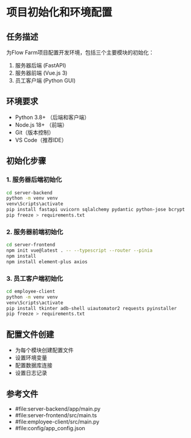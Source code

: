 # 项目初始化和环境配置

## 任务描述
为Flow Farm项目配置开发环境，包括三个主要模块的初始化：
1. 服务器后端 (FastAPI)
2. 服务器前端 (Vue.js 3)
3. 员工客户端 (Python GUI)

## 环境要求
- Python 3.8+ （后端和客户端）
- Node.js 18+ （前端）
- Git（版本控制）
- VS Code（推荐IDE）

## 初始化步骤

### 1. 服务器后端初始化
```bash
cd server-backend
python -m venv venv
venv\Scripts\activate
pip install fastapi uvicorn sqlalchemy pydantic python-jose bcrypt
pip freeze > requirements.txt
```

### 2. 服务器前端初始化
```bash
cd server-frontend
npm init vue@latest . -- --typescript --router --pinia
npm install
npm install element-plus axios
```

### 3. 员工客户端初始化
```bash
cd employee-client
python -m venv venv
venv\Scripts\activate
pip install tkinter adb-shell uiautomator2 requests pyinstaller
pip freeze > requirements.txt
```

## 配置文件创建
- 为每个模块创建配置文件
- 设置环境变量
- 配置数据库连接
- 设置日志记录

## 参考文件
- #file:server-backend/app/main.py
- #file:server-frontend/src/main.ts  
- #file:employee-client/src/main.py
- #file:config/app_config.json
